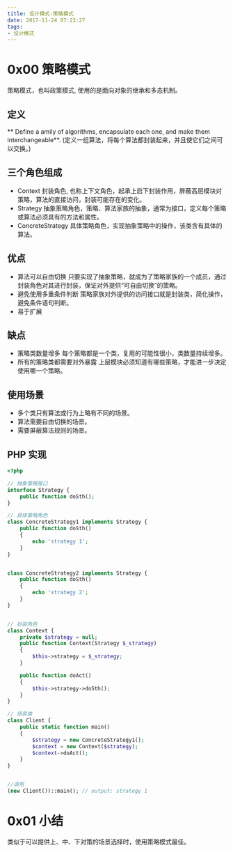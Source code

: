 ```yaml
---
title: 设计模式-策略模式
date: 2017-11-24 07:23:27
tags:
- 设计模式
---
```


# 0x00 策略模式

策略模式，也叫政策模式, 使用的是面向对象的继承和多态机制。

## 定义

** Define a amily of algorithms, encapsulate each one, and make them interchangeable**. (定义一组算法，将每个算法都封装起来，并且使它们之间可以交换。) 

<!--more-->

## 三个角色组成
+ Context 封装角色, 也称上下文角色，起承上启下封装作用，屏蔽高层模块对策略，算法的直接访问，封装可能存在的变化。
+ Strategy 抽象策略角色，策略、算法家族的抽象，通常为接口，定义每个策略或算法必须具有的方法和属性。
+ ConcreteStrategy 具体策略角色，实现抽象策略中的操作，该类含有具体的算法。


## 优点

+ 算法可以自由切换
只要实现了抽象策略，就成为了策略家族的一个成员，通过封装角色对其进行封装，保证对外提供“可自由切换”的策略。
+ 避免使用多重条件判断
策略家族对外提供的访问接口就是封装类，简化操作，避免条件语句判断。
+ 易于扩展

## 缺点
+ 策略类数量增多
每个策略都是一个类，复用的可能性很小，类数量持续增多。
+ 所有的策略类都需要对外暴露
上层模块必须知道有哪些策略，才能进一步决定使用哪一个策略。

## 使用场景

+ 多个类只有算法或行为上略有不同的场景。
+ 算法需要自由切换的场景。
+ 需要屏蔽算法规则的场景。


## PHP 实现

```php
<?php

// 抽象策略接口
interface Strategy {
    public function doSth();
}

// 具体策略角色
class ConcreteStrategy1 implements Strategy {
    public function doSth()
    {
        echo 'strategy 1';
    }
}


class ConcreteStrategy2 implements Strategy {
    public function doSth()
    {
        echo 'strategy 2';
    }
}


// 封装角色
class Context {
    private $strategy = null;
    public function Context(Strategy $_strategy)
    {
        $this->strategy = $_strategy;
    }

    public function doAct()
    {
        $this->strategy->doSth();
    }
}

// 场景类
class Client {
    public static function main()
    {
        $strategy = new ConcreteStrategy1();
        $context = new Context($strategy);
        $context->doAct();
    }
}


//调用
(new Client())::main(); // output: strategy 1

```

# 0x01 小结
类似于可以提供上、中、下对策的场景选择时，使用策略模式最佳。

<!--more-->
